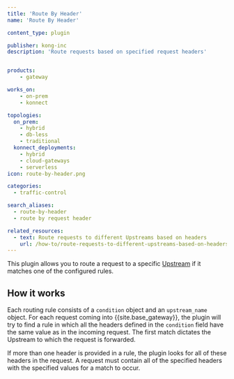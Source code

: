 ```yaml
---
title: 'Route By Header'
name: 'Route By Header'

content_type: plugin

publisher: kong-inc
description: 'Route requests based on specified request headers'


products:
    - gateway

works_on:
    - on-prem
    - konnect

topologies:
  on_prem:
    - hybrid
    - db-less
    - traditional
  konnect_deployments:
    - hybrid
    - cloud-gateways
    - serverless
icon: route-by-header.png

categories:
  - traffic-control

search_aliases:
  - route-by-header
  - route by request header

related_resources:
  - text: Route requests to different Upstreams based on headers
    url: /how-to/route-requests-to-different-upstreams-based-on-headers/
---
```


This plugin allows you to route a request to a specific [Upstream](/gateway/entities/upstream/) if it matches one of the
configured rules. 

## How it works

Each routing rule consists of a `condition` object and an `upstream_name` object. 
For each request coming into {{site.base_gateway}}, the plugin will try to find a rule in which
all the headers defined in the `condition` field have the same value as in the incoming request.
The first match dictates the Upstream to which the request is forwarded.

If more than one header is provided in a rule, the plugin looks for all of these headers
in the request. A request must contain all of the specified headers with the specified
values for a match to occur.


